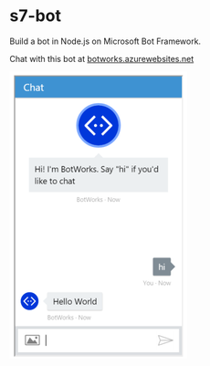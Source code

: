 # s7-bot
Build a bot in Node.js on Microsoft Bot Framework.

Chat with this bot at [botworks.azurewebsites.net](https://botworks.azurewebsites.net) 

![ChatTest](/images/ChatTestHello.PNG)
